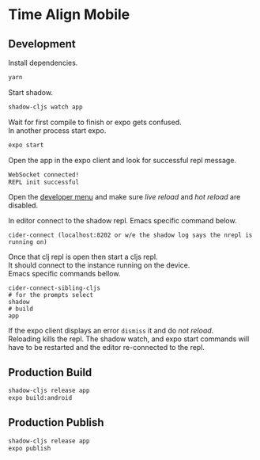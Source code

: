 # Time Align Mobile

## Development
Install dependencies.
```bash
yarn
```

Start shadow.
```bash
shadow-cljs watch app
```

Wait for first compile to finish or expo gets confused.  
In another process start expo.
```bash
expo start
```

Open the app in the expo client and look for successful repl message.
```bash
WebSocket connected!
REPL init successful
```

Open the [developer menu](https://docs.expo.io/versions/latest/workflow/development-mode/#showing-the-developer-menu) and make sure *live reload* and *hot reload* are disabled.  

In editor connect to the shadow repl. Emacs specific command below.
```
cider-connect (localhost:8202 or w/e the shadow log says the nrepl is running on)
```

Once that clj repl is open then start a cljs repl.  
It should connect to the instance running on the device.  
Emacs specific commands bellow.
```
cider-connect-sibling-cljs
# for the prompts select
shadow
# build
app
```

If the expo client displays an error `dismiss` it and do *not* _reload_.  
Reloading kills the repl. The shadow watch, and expo start commands will have to be restarted and the editor re-connected to the repl.

## Production Build
```bash
shadow-cljs release app
expo build:android
```

## Production Publish
```bash
shadow-cljs release app
expo publish
```

